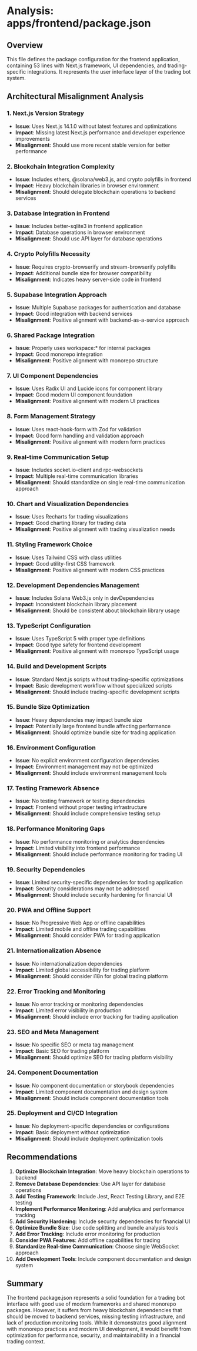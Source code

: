 # Analysis: apps/frontend/package.json

## Overview
This file defines the package configuration for the frontend application, containing 53 lines with Next.js framework, UI dependencies, and trading-specific integrations. It represents the user interface layer of the trading bot system.

## Architectural Misalignment Analysis

### 1. **Next.js Version Strategy**
- **Issue**: Uses Next.js 14.1.0 without latest features and optimizations
- **Impact**: Missing latest Next.js performance and developer experience improvements
- **Misalignment**: Should use more recent stable version for better performance

### 2. **Blockchain Integration Complexity**
- **Issue**: Includes ethers, @solana/web3.js, and crypto polyfills in frontend
- **Impact**: Heavy blockchain libraries in browser environment
- **Misalignment**: Should delegate blockchain operations to backend services

### 3. **Database Integration in Frontend**
- **Issue**: Includes better-sqlite3 in frontend application
- **Impact**: Database operations in browser environment
- **Misalignment**: Should use API layer for database operations

### 4. **Crypto Polyfills Necessity**
- **Issue**: Requires crypto-browserify and stream-browserify polyfills
- **Impact**: Additional bundle size for browser compatibility
- **Misalignment**: Indicates heavy server-side code in frontend

### 5. **Supabase Integration Approach**
- **Issue**: Multiple Supabase packages for authentication and database
- **Impact**: Good integration with backend services
- **Misalignment**: Positive alignment with backend-as-a-service approach

### 6. **Shared Package Integration**
- **Issue**: Properly uses workspace:* for internal packages
- **Impact**: Good monorepo integration
- **Misalignment**: Positive alignment with monorepo structure

### 7. **UI Component Dependencies**
- **Issue**: Uses Radix UI and Lucide icons for component library
- **Impact**: Good modern UI component foundation
- **Misalignment**: Positive alignment with modern UI practices

### 8. **Form Management Strategy**
- **Issue**: Uses react-hook-form with Zod for validation
- **Impact**: Good form handling and validation approach
- **Misalignment**: Positive alignment with modern form practices

### 9. **Real-time Communication Setup**
- **Issue**: Includes socket.io-client and rpc-websockets
- **Impact**: Multiple real-time communication libraries
- **Misalignment**: Should standardize on single real-time communication approach

### 10. **Chart and Visualization Dependencies**
- **Issue**: Uses Recharts for trading visualizations
- **Impact**: Good charting library for trading data
- **Misalignment**: Positive alignment with trading visualization needs

### 11. **Styling Framework Choice**
- **Issue**: Uses Tailwind CSS with class utilities
- **Impact**: Good utility-first CSS framework
- **Misalignment**: Positive alignment with modern CSS practices

### 12. **Development Dependencies Management**
- **Issue**: Includes Solana Web3.js only in devDependencies
- **Impact**: Inconsistent blockchain library placement
- **Misalignment**: Should be consistent about blockchain library usage

### 13. **TypeScript Configuration**
- **Issue**: Uses TypeScript 5 with proper type definitions
- **Impact**: Good type safety for frontend development
- **Misalignment**: Positive alignment with monorepo TypeScript usage

### 14. **Build and Development Scripts**
- **Issue**: Standard Next.js scripts without trading-specific optimizations
- **Impact**: Basic development workflow without specialized scripts
- **Misalignment**: Should include trading-specific development scripts

### 15. **Bundle Size Optimization**
- **Issue**: Heavy dependencies may impact bundle size
- **Impact**: Potentially large frontend bundle affecting performance
- **Misalignment**: Should optimize bundle size for trading application

### 16. **Environment Configuration**
- **Issue**: No explicit environment configuration dependencies
- **Impact**: Environment management may not be optimized
- **Misalignment**: Should include environment management tools

### 17. **Testing Framework Absence**
- **Issue**: No testing framework or testing dependencies
- **Impact**: Frontend without proper testing infrastructure
- **Misalignment**: Should include comprehensive testing setup

### 18. **Performance Monitoring Gaps**
- **Issue**: No performance monitoring or analytics dependencies
- **Impact**: Limited visibility into frontend performance
- **Misalignment**: Should include performance monitoring for trading UI

### 19. **Security Dependencies**
- **Issue**: Limited security-specific dependencies for trading application
- **Impact**: Security considerations may not be addressed
- **Misalignment**: Should include security hardening for financial UI

### 20. **PWA and Offline Support**
- **Issue**: No Progressive Web App or offline capabilities
- **Impact**: Limited mobile and offline trading capabilities
- **Misalignment**: Should consider PWA for trading application

### 21. **Internationalization Absence**
- **Issue**: No internationalization dependencies
- **Impact**: Limited global accessibility for trading platform
- **Misalignment**: Should consider i18n for global trading platform

### 22. **Error Tracking and Monitoring**
- **Issue**: No error tracking or monitoring dependencies
- **Impact**: Limited error visibility in production
- **Misalignment**: Should include error tracking for trading application

### 23. **SEO and Meta Management**
- **Issue**: No specific SEO or meta tag management
- **Impact**: Basic SEO for trading platform
- **Misalignment**: Should optimize SEO for trading platform visibility

### 24. **Component Documentation**
- **Issue**: No component documentation or storybook dependencies
- **Impact**: Limited component documentation and design system
- **Misalignment**: Should include component documentation tools

### 25. **Deployment and CI/CD Integration**
- **Issue**: No deployment-specific dependencies or configurations
- **Impact**: Basic deployment without optimization
- **Misalignment**: Should include deployment optimization tools

## Recommendations

1. **Optimize Blockchain Integration**: Move heavy blockchain operations to backend
2. **Remove Database Dependencies**: Use API layer for database operations
3. **Add Testing Framework**: Include Jest, React Testing Library, and E2E testing
4. **Implement Performance Monitoring**: Add analytics and performance tracking
5. **Add Security Hardening**: Include security dependencies for financial UI
6. **Optimize Bundle Size**: Use code splitting and bundle analysis tools
7. **Add Error Tracking**: Include error monitoring for production
8. **Consider PWA Features**: Add offline capabilities for trading
9. **Standardize Real-time Communication**: Choose single WebSocket approach
10. **Add Development Tools**: Include component documentation and design system

## Summary
The frontend package.json represents a solid foundation for a trading bot interface with good use of modern frameworks and shared monorepo packages. However, it suffers from heavy blockchain dependencies that should be moved to backend services, missing testing infrastructure, and lack of production monitoring tools. While it demonstrates good alignment with monorepo practices and modern UI development, it would benefit from optimization for performance, security, and maintainability in a financial trading context.